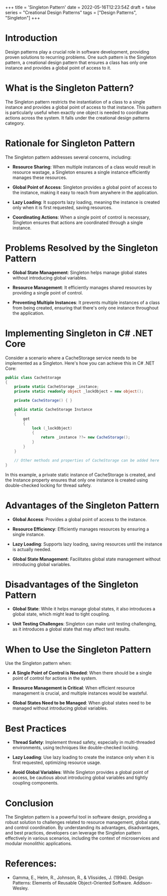 +++
title = 'Singleton Pattern'
date = 2022-05-16T12:23:54Z
draft = false
series = "Creational Design Patterns"
tags = ["Design Patterns", "Singleton"]
+++

# Introduction

Design patterns play a crucial role in software development, providing proven solutions to recurring problems. One such pattern is the Singleton pattern, a creational design pattern that ensures a class has only one instance and provides a global point of access to it.

# What is the Singleton Pattern?

The Singleton pattern restricts the instantiation of a class to a single instance and provides a global point of access to that instance. This pattern is particularly useful when exactly one object is needed to coordinate actions across the system. It falls under the creational design patterns category.

# Rationale for Singleton Pattern

The Singleton pattern addresses several concerns, including:

- **Resource Sharing**: When multiple instances of a class would result in resource wastage, a Singleton ensures a single instance efficiently manages these resources.

- **Global Point of Access**: Singleton provides a global point of access to the instance, making it easy to reach from anywhere in the application.

- **Lazy Loading**: It supports lazy loading, meaning the instance is created only when it is first requested, saving resources.

- **Coordinating Actions**: When a single point of control is necessary, Singleton ensures that actions are coordinated through a single instance.

# Problems Resolved by the Singleton Pattern

- **Global State Management**: Singleton helps manage global states without introducing global variables.

- **Resource Management**: It efficiently manages shared resources by providing a single point of control.

- **Preventing Multiple Instances**: It prevents multiple instances of a class from being created, ensuring that there's only one instance throughout the application.

# Implementing Singleton in C# .NET Core

Consider a scenario where a CacheStorage service needs to be implemented as a Singleton. Here's how you can achieve this in C# .NET Core:

```csharp
public class CacheStorage
{
    private static CacheStorage _instance;
    private static readonly object _lockObject = new object();

    private CacheStorage() { }

    public static CacheStorage Instance
    {
        get
        {
            lock (_lockObject)
            {
                return _instance ??= new CacheStorage();
            }
        }
    }

    // Other methods and properties of CacheStorage can be added here
}
```

In this example, a private static instance of CacheStorage is created, and the Instance property ensures that only one instance is created using double-checked locking for thread safety.

# Advantages of the Singleton Pattern

- **Global Access**: Provides a global point of access to the instance.

- **Resource Efficiency**: Efficiently manages resources by ensuring a single instance.

- **Lazy Loading**: Supports lazy loading, saving resources until the instance is actually needed.

- **Global State Management**: Facilitates global state management without introducing global variables.

# Disadvantages of the Singleton Pattern

- **Global State**: While it helps manage global states, it also introduces a global state, which might lead to tight coupling.

- **Unit Testing Challenges**: Singleton can make unit testing challenging, as it introduces a global state that may affect test results.

# When to Use the Singleton Pattern

Use the Singleton pattern when:

- **A Single Point of Control is Needed**: When there should be a single point of control for actions in the system.

- **Resource Management is Critical**: When efficient resource management is crucial, and multiple instances would be wasteful.

- **Global States Need to be Managed**: When global states need to be managed without introducing global variables.

# Best Practices

- **Thread Safety**: Implement thread safety, especially in multi-threaded environments, using techniques like double-checked locking.

- **Lazy Loading**: Use lazy loading to create the instance only when it is first requested, optimizing resource usage.

- **Avoid Global Variables**: While Singleton provides a global point of access, be cautious about introducing global variables and tightly coupling components.

# Conclusion

The Singleton pattern is a powerful tool in software design, providing a robust solution to challenges related to resource management, global state, and control coordination. By understanding its advantages, disadvantages, and best practices, developers can leverage the Singleton pattern effectively in various scenarios, including the context of microservices and modular monolithic applications.

# References:

- Gamma, E., Helm, R., Johnson, R., & Vlissides, J. (1994). Design Patterns: Elements of Reusable Object-Oriented Software. Addison-Wesley.
